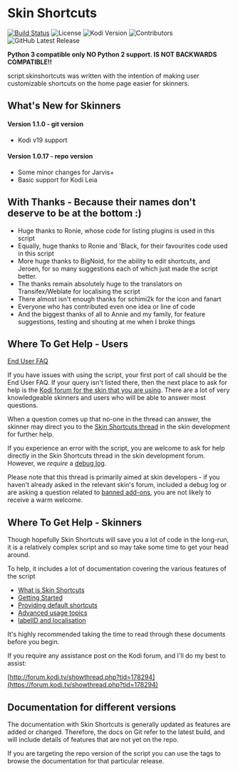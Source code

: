 # Skin Shortcuts

[![Build Status](https://img.shields.io/endpoint.svg?url=https%3A%2F%2Factions-badge.atrox.dev%2Fmikesilvo164%2Fscript.skinshortcuts%2Fbadge&logo=none)](https://actions-badge.atrox.dev/mikesilvo164/script.skinshortcuts/goto)
![License](https://img.shields.io/badge/license-GPL--2.0--only-success.svg)
![Kodi Version](https://img.shields.io/badge/kodi-matrix%2B-success.svg)
![Contributors](https://img.shields.io/github/contributors/mikesilvo164/script.skinshortcuts.svg)
![GitHub Latest Release](https://img.shields.io/github/v/release/mikesilvo164/script.skinshortcuts)


**Python 3 compatible only NO Python 2 support. IS NOT BACKWARDS COMPATIBLE!!**

script.skinshortcuts was written with the intention of making user customizable shortcuts on the home page easier for skinners.


## What's New for Skinners

#### Version 1.1.0 - git version

- Kodi v19 support

#### Version 1.0.17 - repo version

- Some minor changes for Jarvis+
- Basic support for Kodi Leia
 
## With Thanks - Because their names don't deserve to be at the bottom :)

- Huge thanks to Ronie, whose code for listing plugins is used in this script
- Equally, huge thanks to Ronie and 'Black, for their favourites code used in this script
- More huge thanks to BigNoid, for the ability to edit shortcuts, and Jeroen, for so many suggestions each of which just made the script better.
- The thanks remain absolutely huge to the translators on Transifex/Weblate for localising the script
- There almost isn't enough thanks for schimi2k for the icon and fanart
- Everyone who has contributed even one idea or line of code
- And the biggest thanks of all to Annie and my family, for feature suggestions, testing and shouting at me when I broke things

## Where To Get Help - Users

[End User FAQ](./docs/FAQ.md)

If you have issues with using the script, your first port of call should be the End User FAQ. If your query isn't listed there, then the next place to ask for help is the [Kodi forum for the skin that you are using](https://forum.kodi.tv/forumdisplay.php?fid=67). There are a lot of very knowledgeable skinners and users who will be able to answer most questions.

When a question comes up that no-one in the thread can answer, the skinner may direct you to the [Skin Shortcuts thread](https://forum.kodi.tv/showthread.php?tid=178294) in the skin development for further help.

If you experience an error with the script, you are welcome to ask for help directly in the Skin Shortcuts thread in the skin development forum. However, we _require_ a [debug log](https://kodi.wiki/view/Debug_log).

Please note that this thread is primarily aimed at skin developers - if you haven't already asked in the relevant skin's forum, included a debug log or are asking a question related to [banned add-ons](https://kodi.wiki/view/Official:Forum_rules/Banned_add-ons), you are not likely to receive a warm welcome.

## Where To Get Help - Skinners

Though hopefully Skin Shortcuts will save you a lot of code in the long-run, it is a relatively complex script and so may take some time to get your head around.

To help, it includes a lot of documentation covering the various features of the script

* [What is Skin Shortcuts](./docs/What%20is%20Skin%20Shortcuts.md)
* [Getting Started](./docs/started/Getting%20Started.md)
* [Providing default shortcuts](./docs/Providing%20default%20shortcuts.md)
* [Advanced usage topics](./docs/advanced/Advanced%20Usage.md)
* [labelID and localisation](./docs/labelID%20and%20Localisation.md)

It's highly recommended taking the time to read through these documents before you begin.

If you require any assistance post on the Kodi forum, and I'll do my best to assist:

[http://forum.kodi.tv/showthread.php?tid=178294](https://forum.kodi.tv/showthread.php?tid=178294)

## Documentation for different versions

The documentation with Skin Shortcuts is generally updated as features are added or changed. Therefore, the docs on Git refer to the latest build, and will include details of features that are not yet on the repo.

If you are targeting the repo version of the script you can use the tags to browse the documentation for that particular release.
